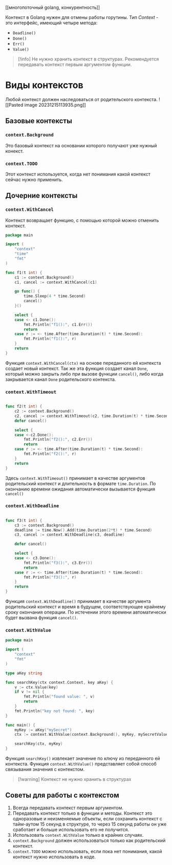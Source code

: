 [[многопоточный golang, конкурентность]]

Контекст в Golang нужен для отмены работы горутины.
Тип _Context_ - это интерфейс, имеющий четыре метода:
- `Deadline()`
- `Done()`
- `Err()`
- `Value()`

>[!info] Не нужно хранить контекст в структурах.
>Рекомендуется передавать контекст первым аргументом функции.

# Виды контекстов

Любой контекст должен наследоваться от родительского контекста.
![[Pasted image 20231215113935.png]]

## Базовые контексты
### `context.Background`
Это базовый контекст на основании которого получают уже нужный конекст.

### `context.TODO`
Этот контекст используется, когда нет понимания какой контекст сейчас нужно применить.

## Дочерние контексты
### `context.WithCancel`
Контекст возвращает функцию, с помощью которой можно отменить контекст.
```Go
package main

import (
	"context"
	"time"
	"fmt"
)

func f1(t int) {
	c1 := context.Background()
	c1, cancel := context.WithCancel(c1)

	go func() {
		time.Sleep(4 * time.Second)
		cancel()
	}()

	select {
	case <- c1.Done():
		fmt.Println("f1():", c1.Err())
		return
	case r := <- time.After(time.Duration(t) * time.Second):
		fmt.Println("f1():", r)
	}
	return
}
```
Функция `context.WithCancel(ctx)` на основе переданного ей контекста создает новый контекст. Так же эта функция создает канал `Done`, который можно закрыть либо при вызове функции `cancel()`, либо когда закрывается канал `Done` родительского контекста.

### `context.WithTimeout`
```Go

func f2(t int) {
	c2 := context.Background()
	c2, cancel := context.WithTimeout(c2, time.Duration(t) * time.Second)
	defer cancel()

	select {
	case <-c2.Done():
		fmt.Println("f2():", c2.Err())
		return
	case r := <- time.After(time.Duration(t) * time.Second):
		fmt.Println("f2():", r)
	}
	return
}
```
Здесь  `context.WithTimeout()` принимает в качестве аргументов родительский контекст и длительность в формате `time.Duration`. По окончанию времени ожидания автоматически вызывается функция `cancel()`
### `context.WithDeadline`
```Go

func f3(t int) {
	c3 := context.Background()
	deadline := time.Now().Add(time.Duration(2*t) * time.Second)
	c3, cancel := context.WithDeadline(c3, deadline)

	defer cancel()

	select {
	case <- c3.Done():
		fmt.Println("f3():", c3.Err())
		return
	case r := <- time.After(time.Duration(t) * time.Second):
		fmt.Println("f3():", r)
	}
	return
}
```
Функция `context.WithDeadline()` принимает в качестве аргумента родительский контекст и время в будущем, соответствующее крайнему сроку окончания операции. По истечении этого времени автоматически будет вызвана функция `cancel()`.

### `context.WithValue`
```Go
package main

import (
	"context"
	"fmt"
)

type aKey string

func searchKey(ctx context.Context, key aKey) {
	v := ctx.Value(key)
	if v != nil {
		fmt.Println("found value: ", v)
		return
	}
	fmt.Println("key not found: ", key)
}

func main() {
	myKey := aKey("mySecret")
	ctx := context.WithValue(context.Background(), myKey, mySecretValue)

	searchKey(ctx, myKey)
}
```
Функция `searchKey()` извлекает значение по ключу из переданного ей контекста. Функция `context.WithValue()` представляет собой способ связывания значения с контекстом. 
>[!warning] Контекст не нужно хранить в структурах

## Советы для работы с контекстом
1) Всегда передавать контекст первым аргументом.
2) Передавать контекст только в функции и методы. Контекст это одноразовые и неизменяемые объекты, если сохранить контекст с тайм-аутом 15 секунд в структуре, то через 15 секунд работы он уже сработает и больше использовать его не получится.
3) Использовать `context.WithValue` только в крайних случаях.
4) `context.Background` должен использоваться только как родительский контекст.
5) `context.TODO` можно использовать, если пока нет понимания, какой контекст нужно использовать в коде.

